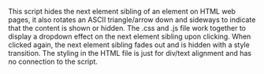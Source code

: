 This script hides the next element sibling of an element on HTML web pages, 
it also rotates an ASCII triangle/arrow down and sideways to indicate that the content is shown or hidden.
The .css and .js file work together to display a dropdown effect on the next element sibling upon clicking.
When clicked again, the next element sibling fades out and is hidden with a style transition.
The styling in the HTML file is just for div/text alignment and has no connection to the script.
